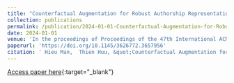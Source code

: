 ```yaml
---
title: "Counterfactual Augmentation for Robust Authorship Representation Learning"
collection: publications
permalink: /publication/2024-01-01-Counterfactual-Augmentation-for-Robust-Authorship-Representation-Learning
date: 2024-01-01
venue: 'In the proceedings of Proceedings of the 47th International ACM SIGIR Conference on Research and Development in Information Retrieval'
paperurl: 'https://doi.org/10.1145/3626772.3657956'
citation: ' Hieu Man,  Thien Huu, &quot;Counterfactual Augmentation for Robust Authorship Representation Learning.&quot; In the proceedings of Proceedings of the 47th International ACM SIGIR Conference on Research and Development in Information Retrieval, 2024.'
---
```

[Access paper here](https://doi.org/10.1145/3626772.3657956){:target="_blank"}
